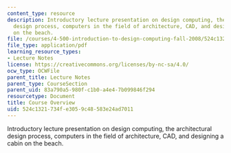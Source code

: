 ```yaml
---
content_type: resource
description: Introductory lecture presentation on design computing, the architectural
  design process, computers in the field of architecture, CAD, and designing a cabin
  on the beach.
file: /courses/4-500-introduction-to-design-computing-fall-2008/524c1321734fe3059c48583e24ad7011_lec1a.pdf
file_type: application/pdf
learning_resource_types:
- Lecture Notes
license: https://creativecommons.org/licenses/by-nc-sa/4.0/
ocw_type: OCWFile
parent_title: Lecture Notes
parent_type: CourseSection
parent_uid: 83a790a5-980f-c1b0-a4e4-7b099846f294
resourcetype: Document
title: Course Overview
uid: 524c1321-734f-e305-9c48-583e24ad7011
---
```

Introductory lecture presentation on design computing, the architectural design process, computers in the field of architecture, CAD, and designing a cabin on the beach.